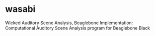 # wasabi
Wicked Auditory Scene Analysis, Beaglebone Implementation: Computational Auditory Scene Analysis program for Beaglebone Black
